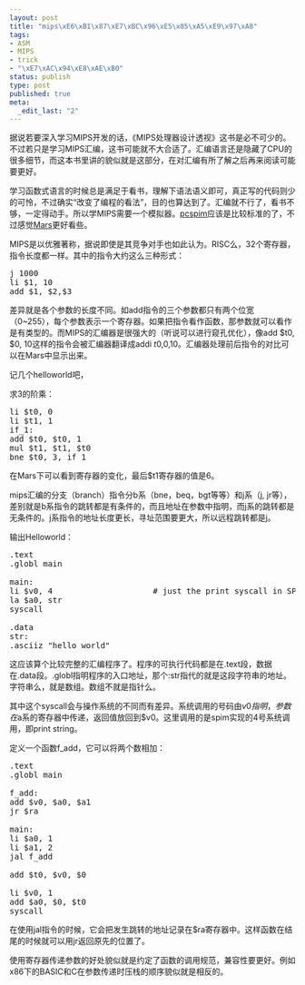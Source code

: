 ```yaml
--- 
layout: post
title: "mips\xE6\xB1\x87\xE7\xBC\x96\xE5\x85\xA5\xE9\x97\xA8"
tags: 
- ASM
- MIPS
- trick
- "\xE7\xAC\x94\xE8\xAE\xB0"
status: publish
type: post
published: true
meta: 
  _edit_last: "2"
---
```

据说若要深入学习MIPS开发的话，《MIPS处理器设计透视》这书是必不可少的。不过若只是学习MIPS汇编，这书可能就不大合适了。汇编语言还是隐藏了CPU的很多细节，而这本书里讲的貌似就是这部分，在对汇编有所了解之后再来阅读可能要更好。

学习函数式语言的时候总是满足于看书，理解下语法语义即可，真正写的代码则少的可怜，不过确实“改变了编程的看法”，目的也算达到了。汇编就不行了，看书不够，一定得动手。所以学MIPS需要一个模拟器。<a href="http://pages.cs.wisc.edu/~larus/spim.html">pcspim</a>应该是比较标准的了，不过感觉<a href="http://courses.missouristate.edu/KenVollmar/MARS/">Mars</a>更好看些。

MIPS是以优雅著称，据说即使是其竞争对手也如此认为。RISC么，32个寄存器，指令长度都一样。其中的指令大约这么三种形式：

<pre lang="asm">
j 1000
li $1, 10
add $1, $2,$3
</pre>

差异就是各个参数的长度不同。如add指令的三个参数都只有两个位宽（0~255），每个参数表示一个寄存器。如果把指令看作函数，那参数就可以看作是有类型的。而MIPS的汇编器是很强大的（听说可以进行窥孔优化），像add $t0, $0, 10这样的指令会被汇编器翻译成addi $t0,$0,10。汇编器处理前后指令的对比可以在Mars中显示出来。

记几个helloworld吧，

求3的阶乘：

<pre lang="asm">
li $t0, 0
li $t1, 1
if_1:
add $t0, $t0, 1
mul $t1, $t1, $t0
bne $t0, 3, if_1
</pre>

在Mars下可以看到寄存器的变化，最后$t1寄存器的值是6。

mips汇编的分支（branch）指令分b系（bne，beq，bgt等等）和j系（j, jr等），差别就是b系指令的跳转都是有条件的，而且地址在参数中指明，而j系的跳转都是无条件的。j系指令的地址长度更长，寻址范围要更大，所以远程跳转都是j。

输出Helloworld：

<pre lang="asm">
.text
.globl main

main:
li $v0, 4                     # just the print syscall in SPIM
la $a0, str
syscall

.data
str:
.asciiz "hello world"
</pre>

这应该算个比较完整的汇编程序了。程序的可执行代码都是在.text段，数据在.data段。.globl指明程序的入口地址，那个:str指代的就是这段字符串的地址。字符串么，就是数组。数组不就是指针么。


其中这个syscall会与操作系统的不同而有差异。系统调用的号码由$v0指明，参数在$a系的寄存器中传递，返回值放回到$v0。这里调用的是spim实现的4号系统调用，即print string。

定义一个函数f_add，它可以将两个数相加：

<pre lang="asm">
.text
.globl main

f_add:
add $v0, $a0, $a1
jr $ra

main:
li $a0, 1
li $a1, 2
jal f_add

add $t0, $v0, $0

li $v0, 1
add $a0, $0, $t0
syscall
</pre>

在使用jal指令的时候，它会把发生跳转的地址记录在$ra寄存器中。这样函数在结尾的时候就可以用jr返回原先的位置了。

使用寄存器传递参数的好处貌似就是约定了函数的调用规范，兼容性要更好。例如x86下的BASIC和C在参数传递时压栈的顺序貌似就是相反的。
